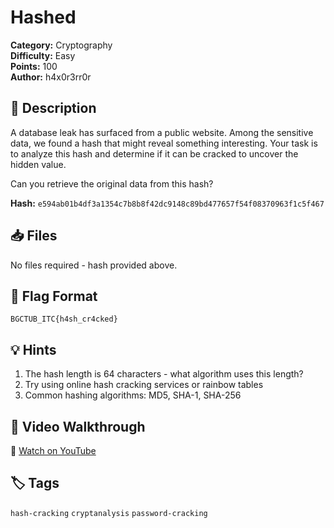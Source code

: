 # Hashed

**Category:** Cryptography  
**Difficulty:** Easy  
**Points:** 100  
**Author:** h4x0r3rr0r

## 📖 Description

A database leak has surfaced from a public website. Among the sensitive data, we found a hash that might reveal something interesting. Your task is to analyze this hash and determine if it can be cracked to uncover the hidden value.

Can you retrieve the original data from this hash?

**Hash:** `e594ab01b4df3a1354c7b8b8f42dc9148c89bd477657f54f08370963f1c5f467`

## 📥 Files

No files required - hash provided above.

## 🚩 Flag Format

`BGCTUB_ITC{h4sh_cr4cked}`

## 💡 Hints

1. The hash length is 64 characters - what algorithm uses this length?
2. Try using online hash cracking services or rainbow tables
3. Common hashing algorithms: MD5, SHA-1, SHA-256

## 🎥 Video Walkthrough

🎥 [Watch on YouTube](https://www.youtube.com/watch?v=QKaqybvuugM&t=404s)

## 🏷️ Tags

`hash-cracking` `cryptanalysis` `password-cracking`
